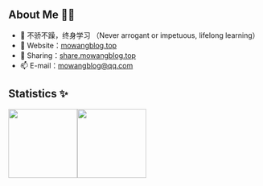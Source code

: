 ## About Me 👨‍💻
- 📖 不骄不躁，终身学习 （Never arrogant or impetuous, lifelong learning）
- 🏡 Website：[mowangblog.top](https://mowangblog.top)
- 🌻 Sharing：[share.mowangblog.top](https://share.mowangblog.top)
- 📫 E-mail：mowangblog@qq.com

## Statistics ✨
<img align="" height="137px"  src="https://github-readme-stats.vercel.app/api?username=mowangblog&hide_border=true&show_icons=true&include_all_commits=true&line_height=21&theme=gruvbox" /><img align="" height="137px" src="https://github-readme-stats.vercel.app/api/top-langs/?username=mowangblog&hide_border=true&layout=compact&theme=gruvbox&count_private=true"/>

